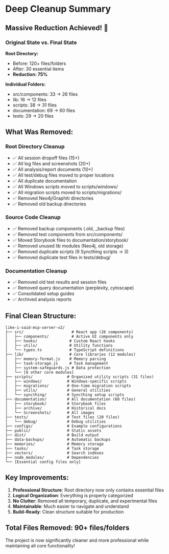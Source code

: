 # Deep Cleanup Summary

## Massive Reduction Achieved! 🎉

### Original State vs. Final State

**Root Directory:**
- Before: 120+ files/folders
- After: 30 essential items
- **Reduction: 75%**

**Individual Folders:**
- src/components: 33 → 26 files
- lib: 16 → 12 files  
- scripts: 38 → 31 files
- documentation: 69 → 60 files
- tests: 29 → 20 files

## What Was Removed:

### Root Directory Cleanup
- ✅ All session dropoff files (15+)
- ✅ All log files and screenshots (20+)
- ✅ All analysis/report documents (10+)
- ✅ All test/debug files moved to proper locations
- ✅ All duplicate documentation
- ✅ All Windows scripts moved to scripts/windows/
- ✅ All migration scripts moved to scripts/migrations/
- ✅ Removed Neo4j/Graphiti directories
- ✅ Removed old backup directories

### Source Code Cleanup
- ✅ Removed backup components (.old, _backup files)
- ✅ Removed test components from src/components/
- ✅ Moved Storybook files to documentation/storybook/
- ✅ Removed unused lib modules (Neo4j, old storage)
- ✅ Removed duplicate scripts (9 Syncthing scripts → 3)
- ✅ Removed duplicate test files in tests/debug/

### Documentation Cleanup  
- ✅ Removed old test results and session files
- ✅ Removed query documentation (perplexity, cytoscape)
- ✅ Consolidated setup guides
- ✅ Archived analysis reports

## Final Clean Structure:

```
like-i-said-mcp-server-v2/
├── src/                     # React app (26 components)
│   ├── components/          # Active UI components only
│   ├── hooks/              # Custom React hooks
│   ├── utils/              # Utility functions
│   └── types.ts            # TypeScript definitions
├── lib/                    # Core libraries (12 modules)
│   ├── memory-format.js    # Memory parsing
│   ├── task-storage.js     # Task management
│   ├── system-safeguards.js # Data protection
│   └── [8 other core modules]
├── scripts/               # Organized utility scripts (31 files)
│   ├── windows/           # Windows-specific scripts
│   ├── migrations/        # One-time migration scripts
│   ├── utils/             # General utilities
│   └── syncthing/         # Syncthing setup scripts
├── documentation/         # All documentation (60 files)
│   ├── storybook/         # Storybook files
│   ├── archive/           # Historical docs
│   └── Screenshots/       # All images
├── tests/                 # Test files (20 files)
│   └── debug/             # Debug utilities
├── configs/               # Example configurations
├── public/                # Static assets
├── dist/                  # Build output
├── data-backups/          # Automatic backups
├── memories/              # Memory storage
├── tasks/                 # Task storage
├── vectors/               # Search indexes
├── node_modules/          # Dependencies
└── [Essential config files only]
```

## Key Improvements:

1. **Professional Structure**: Root directory now only contains essential files
2. **Logical Organization**: Everything is properly categorized
3. **No Clutter**: Removed all temporary, duplicate, and experimental files
4. **Maintainable**: Much easier to navigate and understand
5. **Build-Ready**: Clean structure suitable for production

## Total Files Removed: 90+ files/folders

The project is now significantly cleaner and more professional while maintaining all core functionality!